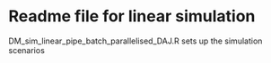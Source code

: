 # Readme file for linear simulation

DM_sim_linear_pipe_batch_parallelised_DAJ.R sets up the simulation scenarios
